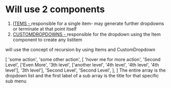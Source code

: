 <h1>Will use 2 components</h1>
<ol>
    <li><u>ITEMS - </u>responsible for a single item- may generate further dropdowns or terminate at that point itself
    </li>
    <li><u>CUSTOMDROPDOWNS - </u>responsible for the dropdown using the Item component to create any listitem</li>
</ol>
<p>will use the concept of recursion by using Items and CustomDropdown</p>
<p>[
        'some action',
        'some other action',
        [
            'hover me for more action',
            'Second Level',
            ['Even More', '3th level', ['another level', '4th level', '4th level', '4th level'], '3th level'],
            'Second Level',
            'Second Level',
        ],
    ]
The entire array is the dropdown list and the first label of a sub array is the title for that specific sub menu</p>
